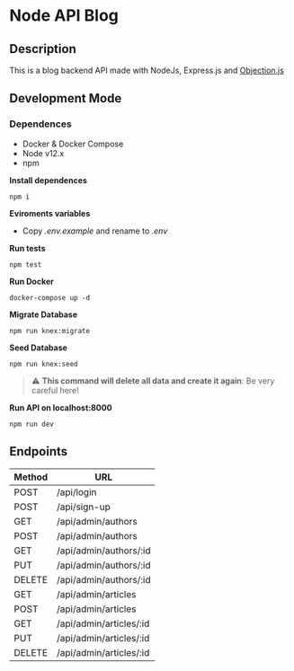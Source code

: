 
# Node API Blog

## Description

  This is a blog backend API made with NodeJs, Express.js and [Objection.js](https://vincit.github.io/objection.js/)
## Development Mode
### Dependences
- Docker & Docker Compose
- Node v12.x
- npm

**Install dependences**
```
npm i
```
 **Eviroments variables**
 - Copy *.env.example* and rename to *.env*
 
 **Run tests**
 ```
 npm test
 ```

**Run Docker**
```
docker-compose up -d
```

**Migrate Database**
```
npm run knex:migrate
```

**Seed Database**
```
npm run knex:seed
```

> :warning: **This command will delete all data and create it again**: Be very careful here!


**Run API on localhost:8000**
```
npm run dev
```
  
## Endpoints
|Method| URL |
|--|--|
| POST | /api/login |
| POST | /api/sign-up |
| GET | /api/admin/authors |
| POST | /api/admin/authors |
| GET | /api/admin/authors/:id|
| PUT | /api/admin/authors/:id |
| DELETE | /api/admin/authors/:id|
| GET | /api/admin/articles |
| POST | /api/admin/articles |
| GET | /api/admin/articles/:id|
| PUT | /api/admin/articles/:id |
| DELETE | /api/admin/articles/:id|
